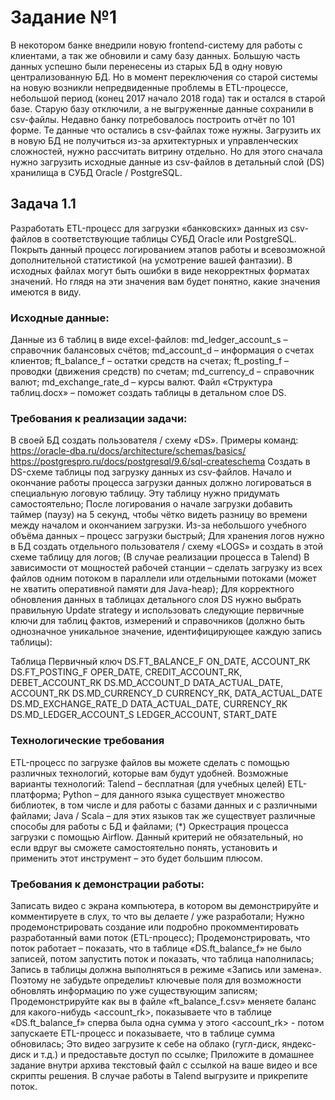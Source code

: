 # Задание №1
В некотором банке внедрили новую frontend-систему для работы с клиентами, а так же обновили и саму базу данных. Большую часть данных успешно были перенесены из старых БД в одну новую централизованную БД.  Но в момент переключения со старой системы на новую возникли непредвиденные проблемы в ETL-процессе, небольшой период (конец 2017 начало 2018 года) так и остался в старой базе. Старую базу отключили, а не выгруженные данные сохранили в csv-файлы. Недавно банку потребовалось построить отчёт по 101 форме. Те данные что остались в csv-файлах тоже нужны. Загрузить их в новую БД не получиться из-за архитектурных и управленческих сложностей, нужно рассчитать витрину отдельно. Но для этого сначала нужно загрузить исходные данные из csv-файлов в детальный слой (DS) хранилища в СУБД Oracle / PostgreSQL.

## Задача 1.1
Разработать ETL-процесс для загрузки «банковских» данных из csv-файлов в соответствующие таблицы СУБД Oracle или PostgreSQL. Покрыть данный процесс логированием этапов работы и всевозможной дополнительной статистикой (на усмотрение вашей фантазии). В исходных файлах могут быть ошибки в виде некорректных форматах значений. Но глядя на эти значения вам будет понятно, какие значения имеются в виду.

### Исходные данные:
Данные из 6 таблиц в виде excel-файлов:
md_ledger_account_s – справочник балансовых счётов;
md_account_d – информация о счетах клиентов;
ft_balance_f – остатки средств на счетах;
ft_posting_f – проводки (движения средств) по счетам;
md_currency_d – справочник валют;
md_exchange_rate_d – курсы валют.
Файл «Структура таблиц.docx» – поможет создать таблицы в детальном слое DS.

### Требования к реализации задачи:
В своей БД создать пользователя / схему «DS».
Примеры команд:
https://oracle-dba.ru/docs/architecture/schemas/basics/
https://postgrespro.ru/docs/postgresql/9.6/sql-createschema
Создать в DS-схеме таблицы под загрузку данных из csv-файлов.
Начало и окончание работы процесса загрузки данных должно логироваться в специальную логовую таблицу. Эту таблицу нужно придумать самостоятельно;
После логирования о начале загрузки добавить таймер (паузу) на 5 секунд, чтобы чётко видеть разницу во времени между началом и окончанием загрузки. Из-за небольшого учебного объёма данных – процесс загрузки быстрый;
Для хранения логов нужно в БД создать отдельного пользователя / схему «LOGS» и создать в этой схеме таблицу для логов;
(В случае реализации процесса в Talend) В зависимости от мощностей рабочей станции – сделать загрузку из всех файлов одним потоком в параллели или отдельными потоками (может не хватить оперативной памяти для Java-heap);
Для корректного обновления данных в таблицах детального слоя DS нужно выбрать правильную Update strategy и использовать следующие первичные ключи для таблиц фактов, измерений и справочников (должно быть однозначное уникальное значение, идентифицирующее каждую запись таблицы):

Таблица	Первичный ключ
DS.FT_BALANCE_F	        ON_DATE, ACCOUNT_RK
DS.FT_POSTING_F	        OPER_DATE, CREDIT_ACCOUNT_RK, DEBET_ACCOUNT_RK
DS.MD_ACCOUNT_D	        DATA_ACTUAL_DATE, ACCOUNT_RK
DS.MD_CURRENCY_D	    CURRENCY_RK, DATA_ACTUAL_DATE
DS.MD_EXCHANGE_RATE_D	DATA_ACTUAL_DATE, CURRENCY_RK
DS.MD_LEDGER_ACCOUNT_S	LEDGER_ACCOUNT, START_DATE

### Технологические требования
ETL-процесс по загрузке файлов вы можете сделать с помощью различных технологий, которые вам будут удобней. Возможные варианты технологий:
Talend – бесплатная (для учебных целей) ETL-платформа;
Python – для данного языка существует множество библиотек, в том числе и для работы с базами данных и с различными файлами;
Java / Scala – для этих языков так же существует различные способы для работы с БД и файлами;
(*) Оркестрация процесса загрузки с помощью Airflow. Данный критерий не обязательный, но если вдруг вы сможете самостоятельно понять, установить и применить этот инструмент – это будет большим плюсом.

### Требования к демонстрации работы:
Записать видео с экрана компьютера, в котором вы демонстрируйте и комментируете в слух, то что вы делаете / уже разработали;
Нужно продемонстрировать создание или подробно прокомментировать разработанный вами поток (ETL-процесс);
Продемонстрировать, что поток работает – показать, что в таблице «DS.ft_balance_f» не было записей, потом запустить поток и показать, что таблица наполнилась;
Запись в таблицы должна выполняться в режиме «Запись или замена». Поэтому не забудьте определиьт ключевые поля для возможности обновлять информацию по уже существующим записям;
Продемонстрируйте как вы в файле «ft_balance_f.csv» меняете баланс для какого-нибудь <account_rk>, показываете что в таблице «DS.ft_balance_f» сперва была одна сумма у этого <account_rk> - потом запускаете ETL-процесс и показываете, что в таблице сумма обновилась;
Это видео загрузите к себе на облако (гугл-диск, яндекс-диск и т.д.) и предоставьте доступ по ссылке;
Приложите в домашнее задание внутри архива текстовый файл с ссылкой на ваше видео и все скрипты решения. В случае работы в Talend выгрузите и прикрепите поток.